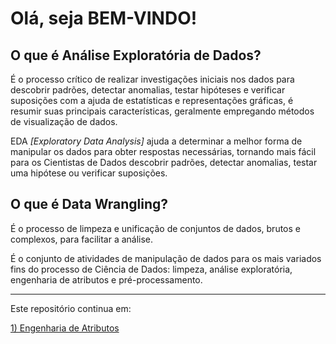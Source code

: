 <h1>Olá, seja BEM-VINDO!</h1>

<div align="left">
  <h2>O que é Análise Exploratória de Dados?</h2>

  <p>É o processo crítico de realizar investigações iniciais nos dados para descobrir padrões, detectar anomalias, testar hipóteses e verificar suposições com a ajuda de estatísticas e representações gráficas, é resumir suas principais características, geralmente empregando métodos de visualização de dados.
  <p>EDA <i>[Exploratory Data Analysis]</i> ajuda a determinar a melhor forma de manipular os dados para obter respostas necessárias, tornando mais fácil para os Cientistas de Dados descobrir padrões, detectar anomalias, testar uma hipótese ou verificar suposições.

  <h2>O que é Data Wrangling?</h2>
  
  <p>É o processo de limpeza e unificação de conjuntos de dados, brutos e complexos, para facilitar a análise.
  <p>É o conjunto de atividades de manipulação de dados para os mais variados fins do processo de Ciência de Dados: limpeza, análise exploratória, engenharia de atributos e pré-processamento.
  
  <hr>
  <p>Este repositório continua em:</p>
  <a href="https://github.com/sandromzljr/Engenharia-Atributos">1) Engenharia de Atributos</a>
</div>
